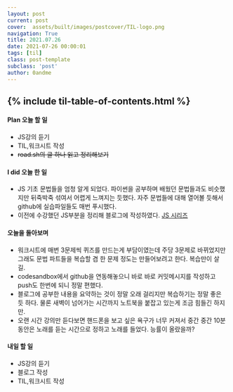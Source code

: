 ```yaml
---
layout: post
current: post
cover:  assets/built/images/postcover/TIL-logo.png
navigation: True
title: 2021.07.26
date: 2021-07-26 00:00:01
tags: [til]
class: post-template
subclass: 'post'
author: 0andme
---
```

{% include til-table-of-contents.html %}
---


<!-- excerpt-start -->

#### Plan 오늘 할 일
+ JS강의 듣기
+ TIL,워크시트 작성
+ ~~road.sh의 글 하나 읽고 정리해보기~~

#### I did 오늘 한 일
+ JS 기초 문법들을 엄청 알게 되었다. 파이썬을 공부하며 배웠던 문법들과도 비슷했지만 뒤죽박죽 섞여서 어렵게 느껴지는 듯했다. 자주 문법들에 대해 열어볼 듯해서 github에 실습파일들도 매번 푸시했다. 
+ 이전에 수강했던 JS부분을 정리해 블로그에 작성하였다. [JS 시리즈](https://velog.io/@0mi/series/JavaScript)

#### 오늘을 돌아보며
+ 워크시트에 매번 3문제씩 퀴즈를 만드는게 부담이였는데 주당 3문제로 바뀌었지만 그래도 문법 파트들을 복습할 겸 한 문제 정도는 만들어보려고 한다. 복습만이 살 길.
+ codesandbox에서 github을 연동해놓으니 바로 바로 커밋메시지를 작성하고 push도 한번에 되니 정말 편했다.
+ 블로그에 공부한 내용을 요약하는 것이 정말 오래 걸리지만 복습하기는 정말 좋은 듯 하다. 물론 새벽이 넘어가는 시간까지 노트북을 붙잡고 있는게 조금 힘들긴 하지만.
+ 오랜 시간 강의만 듣다보면 핸드폰을 보고 싶은 욕구가 너무 커져서 중간 중간 10분동안은 노래를 듣는 시간으로 정하고 노래를 들었다. 능률이 올랐을까?

#### 내일 할 일
+ JS강의 듣기
+ 블로그 작성
+ TIL,워크시트 작성